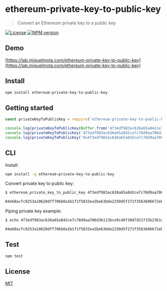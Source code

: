 # ethereum-private-key-to-public-key

> Convert an Ethereum private key to a public key

[![License](http://img.shields.io/badge/license-MIT-blue.svg)](https://raw.githubusercontent.com/miguelmota/ethereum-private-key-to-public-key/master/LICENSE)
[![NPM version](https://badge.fury.io/js/ethereum-private-key-to-public-key.svg)](http://badge.fury.io/js/ethereum-private-key-to-public-key)

## Demo

[https://lab.miguelmota.com/ethereum-private-key-to-public-key](https://lab.miguelmota.com/ethereum-private-key-to-public-key)

## Install

```bash
npm install ethereum-private-key-to-public-key
```

## Getting started

```javascript
const privateKeyToPublicKey = require('ethereum-private-key-to-public-key')

console.log(privateKeyToPublicKey(Buffer.from('4f3edf983ac636a65a842ce7c78d9aa706d3b113bce9c46f30d7d21715b23b1d', 'hex')).toString('hex')) // '04e68acfc0253a10620dff706b0a1b1f1f5833ea3beb3bde2250d5f271f3563606672ebc45e0b7ea2e816ecb70ca03137b1c9476eec63d4632e990020b7b6fba39'
console.log(privateKeyToPublicKey('4f3edf983ac636a65a842ce7c78d9aa706d3b113bce9c46f30d7d21715b23b1d').toString('hex')) // '04e68acfc0253a10620dff706b0a1b1f1f5833ea3beb3bde2250d5f271f3563606672ebc45e0b7ea2e816ecb70ca03137b1c9476eec63d4632e990020b7b6fba39'
console.log(privateKeyToPublicKey('0x4f3edf983ac636a65a842ce7c78d9aa706d3b113bce9c46f30d7d21715b23b1d').toString('hex')) // '04e68acfc0253a10620dff706b0a1b1f1f5833ea3beb3bde2250d5f271f3563606672ebc45e0b7ea2e816ecb70ca03137b1c9476eec63d4632e990020b7b6fba39'
```

## CLI

Install:

```bash
npm install -g ethereum-private-key-to-public-key
```

Convert private key to public key:

```bash
$ ethereum_private_key_to_public_key 4f3edf983ac636a65a842ce7c78d9aa706d3b113bce9c46f30d7d21715b23b1d

04e68acfc0253a10620dff706b0a1b1f1f5833ea3beb3bde2250d5f271f3563606672ebc45e0b7ea2e816ecb70ca03137b1c9476eec63d4632e990020b7b6fba39
```

Piping private key example:

```bash
$ echo 4f3edf983ac636a65a842ce7c78d9aa706d3b113bce9c46f30d7d21715b23b1d | ethereum_private_key_to_public_key

04e68acfc0253a10620dff706b0a1b1f1f5833ea3beb3bde2250d5f271f3563606672ebc45e0b7ea2e816ecb70ca03137b1c9476eec63d4632e990020b7b6fba39
```

## Test

```bash
npm test
```

## License

[MIT](LICENSE)
